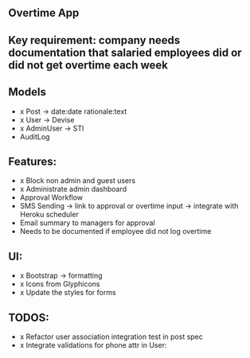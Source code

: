 ## Overtime App

## Key requirement: company needs documentation that salaried employees did or did not get overtime each week

## Models
- x Post -> date:date rationale:text
- x User -> Devise
- x AdminUser -> STI
- AuditLog

## Features:
- x Block non admin and guest users
- x Administrate admin dashboard
- Approval Workflow
- SMS Sending -> link to approval or overtime input -> integrate with Heroku scheduler
- Email summary to managers for approval
- Needs to be documented if employee did not log overtime

## UI:
- x Bootstrap -> formatting
- x Icons from Glyphicons
- x Update the styles for forms

## TODOS:
- x Refactor user association integration test in post spec
- x Integrate validations for phone attr in User:
